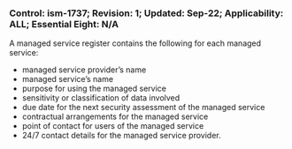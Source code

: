 ### Control: ism-1737; Revision: 1; Updated: Sep-22; Applicability: ALL; Essential Eight: N/A
<p>A managed service register contains the following for each managed service:</p>
                  <ul>
                     <li>managed service provider’s name</li>
                     <li>managed service’s name</li>
                     <li>purpose for using the managed service</li>
                     <li>sensitivity or classification of data involved</li>
                     <li>due date for the next security assessment of the managed service</li>
                     <li>contractual arrangements for the managed service</li>
                     <li>point of contact for users of the managed service</li>
                     <li>24/7 contact details for the managed service provider.</li>
                  </ul>